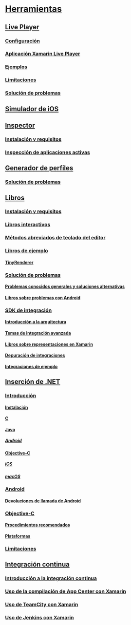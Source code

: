 # [Herramientas](index.yml)
## [Live Player](live-player/index.md)
### [Configuración](live-player/install.md)
### [Aplicación Xamarin Live Player](live-player/player.md)
### [Ejemplos](live-player/samples.md)
### [Limitaciones](live-player/limitations.md)
### [Solución de problemas](live-player/troubleshooting.md)
## [Simulador de iOS](ios-simulator.md)
## [Inspector](inspector/index.md)
### [Instalación y requisitos](inspector/install.md)
### [Inspección de aplicaciones activas](inspector/inspect.md)
## [Generador de perfiles](profiler/index.md)
### [Solución de problemas](profiler/troubleshooting.md)
## [Libros](workbooks/index.md)
### [Instalación y requisitos](workbooks/install.md)
### [Libros interactivos](workbooks/workbook.md)
### [Métodos abreviados de teclado del editor](workbooks/keybindings.md)
### [Libros de ejemplo](workbooks/samples/index.md)
#### [TinyRenderer](workbooks/samples/tinyrenderer.md)
### [Solución de problemas](workbooks/troubleshooting/index.md)
#### [Problemas conocidos generales y soluciones alternativas](workbooks/troubleshooting/general.md)
#### [Libros sobre problemas con Android](workbooks/troubleshooting/android.md)
### [SDK de integración](workbooks/sdk/index.md)
#### [Introducción a la arquitectura](workbooks/sdk/architecture.md)
#### [Temas de integración avanzada](workbooks/sdk/integrations.md)
#### [Libros sobre representaciones en Xamarin](workbooks/sdk/representations.md)
#### [Depuración de integraciones](workbooks/sdk/debugging.md)
#### [Integraciones de ejemplo](workbooks/sdk/samples.md)
## [Inserción de .NET](dotnet-embedding/index.md)
### [Introducción](dotnet-embedding/get-started/index.md)
#### [Instalación](dotnet-embedding/get-started/install/install.md)
#### [C](dotnet-embedding/get-started/c.md)
#### [Java](dotnet-embedding/get-started/java/index.md)
##### [Android](dotnet-embedding/get-started/java/android.md)
#### [Objective-C](dotnet-embedding/get-started/objective-c/index.md)
##### [iOS](dotnet-embedding/get-started/objective-c/ios.md)
##### [macOS](dotnet-embedding/get-started/objective-c/macos.md)
### [Android](dotnet-embedding/android/index.md)
#### [Devoluciones de llamada de Android](dotnet-embedding/android/callbacks.md)
### [Objective-C](dotnet-embedding/objective-c/index.md)
#### [Procedimientos recomendados](dotnet-embedding/objective-c/best-practices.md)
#### [Plataformas](dotnet-embedding/objective-c/platforms.md)
### [Limitaciones](dotnet-embedding/limitations.md)


## [Integración continua](ci/index.md)
### [Introducción a la integración continua](ci/intro-to-ci.md)
### [Uso de la compilación de App Center con Xamarin](/appcenter/build/xamarin/)
### [Uso de TeamCity con Xamarin](ci/teamcity.md)
### [Uso de Jenkins con Xamarin](ci/jenkins-walkthrough.md)
